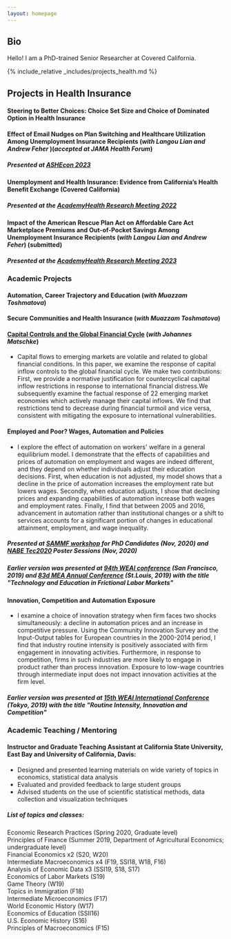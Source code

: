 ```yaml
---
layout: homepage
---
```


## Bio
Hello! I am a PhD-trained Senior Researcher at Covered California. 


{% include_relative _includes/projects_health.md %}


## Projects in Health Insurance

#### Steering to Better Choices: Choice Set Size and Choice of Dominated Option in Health Insurance

#### Effect of Email Nudges on Plan Switching and Healthcare Utilization Among Unemployment Insurance Recipients (*with Langou Lian and Andrew Feher* )(*accepted at JAMA Health Forum*)
##### Presented at [ASHEcon 2023](https://ashecon.confex.com/ashecon/2023/meetingapp.cgi/Paper/13472)
#### Unemployment and Health Insurance: Evidence from California’s Health Benefit Exchange (Covered California)
##### Presented at the [AcademyHealth Research Meeting 2022](https://academyhealth.confex.com/academyhealth/2022arm/meetingapp.cgi/Paper/53770)
#### Impact of the American Rescue Plan Act on Affordable Care Act Marketplace Premiums and Out-of-Pocket Savings Among Unemployment Insurance Recipients (*with Langou Lian and Andrew Feher*) (submitted)
##### Presented at the [AcademyHealth Research Meeting 2023](https://academyhealth.confex.com/academyhealth/2023arm/meetingapp.cgi/Paper/58533)

### Academic Projects 

#### Automation, Career Trajectory and Education (*with Muazzam Toshmatova*)

#### Secure Communities and Health Insurance (*with Muazzam Toshmatova*)

#### [Capital Controls and the Global Financial Cycle](https://doi.org/10.1016/j.euroecorev.2024.104684) (*with Johannes Matschke*) 
- Capital flows to emerging markets are volatile and related to global financial conditions. In this paper, we examine the response of capital inflow controls to the global financial cycle. We make two contributions: First, we provide a normative justification for countercyclical capital inflow restrictions in response to international financial distress.We subsequently examine the factual response of 22 emerging market economies which actively manage their capital inflows. We find that restrictions tend to decrease during financial turmoil and vice versa, consistent with mitigating the exposure to international vulnerabilities.

#### Employed and Poor? Wages, Automation and Policies 

- I explore the effect of automation on workers' welfare in a general equilibrium model. I demonstrate that the effects of capabilities and prices of automation on employment and wages are indeed different, and they depend on whether individuals adjust their education decisions. First, when education is not adjusted, my model shows that a decline in the price of automation increases the employment rate but lowers wages. Secondly, when education adjusts, I show that declining prices and expanding capabilities of automation increase both wages and employment rates. Finally, I find that between 2005 and 2016, advancement in automation rather than institutional changes or a shift to services accounts for a significant portion of changes in educational attainment, employment, and wage inequality.
##### Presented at [SAMMF workshop](https://sammf.com/sammf-workshop-for-job-market-candidates/) for PhD Candidates (Nov, 2020) and [NABE Tec2020](https://www.nabe.com/tec2020) Poster Sessions (Nov, 2020)
##### Earlier version was presented at [94th WEAI conference](https://weai.org/assets/675.pdf) (San Francisco, 2019) and [83d MEA Annual Conference](http://mea.grinnell.edu/sites/default/files/2019%20Program%20Final.pdf) (St.Louis, 2019) with the title "Technology and Education in Frictional Labor Markets"

#### Innovation, Competition and Automation Exposure 
- I examine a choice of innovation strategy when firm faces two shocks simultaneously: a decline in automation prices and an increase in competitive pressure. Using the Community Innovation Survey and the Input-Output tables for European countries in the 2000-2014 period, I find that industry routine intensity is positively associated with firm engagement in innovating activities. Furthermore, in response to competition, firms in such industries are more likely to engage in product rather than process innovation. Exposure to low-wage countries through intermediate input does not impact innovation activities at the firm level.
##### Earlier version was presented at [15th WEAI International Conference](https://weai.org/assets/572.pdf) (Tokyo, 2019) with the title **"Routine Intensity, Innovation and Competition"**





### Academic Teaching / Mentoring

#### Instructor and Graduate Teaching Assistant at California State University, East Bay and University of California, Davis: 
- Designed and presented learning materials on wide variety of topics in economics, statistical data analysis
- Evaluated and provided feedback to large student groups 
- Advised students on the use of scientific statistical methods, data collection and visualization techniques

##### List of topics and classes:
Economic Research Practices (Spring 2020, Graduate level) 
<br>
Principles of Finance (Summer 2019, Department of Agricultural Economics; undergraduate level) 
<br>
Financial Economics x2 (S20, W20)
<br>
Intermediate Macroeconomics x4 (F19, SSI18, W18, F16) 
<br>
Analysis of Economic Data x3 (SSI19, S18, S17)
<br>
Economics of Labor Markets (S19)
<br>
Game Theory (W19)
<br> 
Topics in Immigration (F18) 
<br>
Intermediate Microeconomics (F17)
<br>
World Economic History (W17) 
<br>
Economics of Education (SSII16)
<br>
U.S. Economic History (S16)
<br>
Principles of Macroeconomics (F15) 
